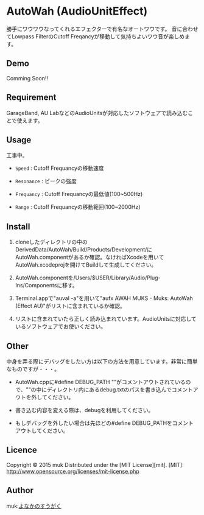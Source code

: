 AutoWah (AudioUnitEffect)
===
勝手にワウワウなってくれるエフェクターで有名なオートワウです。
音に合わせてLowpass FilterのCutoff Freqancyが移動して気持ちよいワウ音が楽しめます。

## Demo
Comming Soon!!

## Requirement
GarageBand, AU LabなどのAudioUnitsが対応したソフトウェアで読み込むことで使えます。

## Usage
工事中。


+	`Speed` :
Cutoff Frequancyの移動速度

+	`Resonance` :
ピークの強度

+	`Frequancy` :
Cutoff Frequancyの最低値(100~500Hz)

+	`Range` :
Cutoff Frequancyの移動範囲(100~2000Hz)


## Install
1. cloneしたディレクトリの中のDerivedData/AutoWah/Build/Products/Development/にAutoWah.componentがあるか確認。なければXcodeを用いてAutoWah.xcodeprojを開けてBuildして生成してください。

2. AutoWah.componentを/Users/$USER/Library/Audio/Plug-Ins/Componentsに移す。

3. Terminal.appで"auval -a"を用いて"aufx AWAH MUKS  -  Muks: AutoWah (Effect AU)"がリストに含まれているか確認。

4. リストに含まれていたら正しく読み込まれています。AudioUnitsに対応しているソフトウェアでお使いください。

## Other
中身を弄る際にデバッグをしたい方は以下の方法を用意しています。非常に簡単なものですが・・・。

* AutoWah.cppに#define DEBUG_PATH ""がコメントアウトされているので、""の中にディレクトリ内にあるdebug.txtのパスを書き込んでコメントアウトを外してください。
* 書き込む内容を変える際は、debugを利用してください。

* もしデバッグを外したい場合は先ほどの#define DEBUG_PATHをコメントアウトしてください。 

## Licence
Copyright &copy; 2015 muk
Distributed under the [MIT License][mit].
[MIT]: http://www.opensource.org/licenses/mit-license.php

## Author
muk:[よなかのすうがく](http://muk99.hateblo.jp/)


